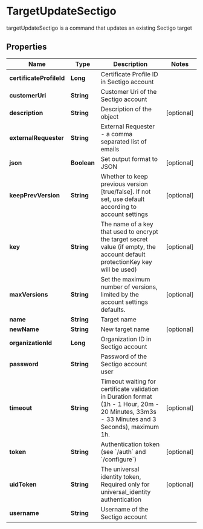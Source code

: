 

# TargetUpdateSectigo

targetUpdateSectigo is a command that updates an existing Sectigo target

## Properties

Name | Type | Description | Notes
------------ | ------------- | ------------- | -------------
**certificateProfileId** | **Long** | Certificate Profile ID in Sectigo account | 
**customerUri** | **String** | Customer Uri of the Sectigo account | 
**description** | **String** | Description of the object |  [optional]
**externalRequester** | **String** | External Requester - a comma separated list of emails | 
**json** | **Boolean** | Set output format to JSON |  [optional]
**keepPrevVersion** | **String** | Whether to keep previous version [true/false]. If not set, use default according to account settings |  [optional]
**key** | **String** | The name of a key that used to encrypt the target secret value (if empty, the account default protectionKey key will be used) |  [optional]
**maxVersions** | **String** | Set the maximum number of versions, limited by the account settings defaults. |  [optional]
**name** | **String** | Target name | 
**newName** | **String** | New target name |  [optional]
**organizationId** | **Long** | Organization ID in Sectigo account | 
**password** | **String** | Password of the Sectigo account user | 
**timeout** | **String** | Timeout waiting for certificate validation in Duration format (1h - 1 Hour, 20m - 20 Minutes, 33m3s - 33 Minutes and 3 Seconds), maximum 1h. |  [optional]
**token** | **String** | Authentication token (see &#x60;/auth&#x60; and &#x60;/configure&#x60;) |  [optional]
**uidToken** | **String** | The universal identity token, Required only for universal_identity authentication |  [optional]
**username** | **String** | Username of the Sectigo account | 



